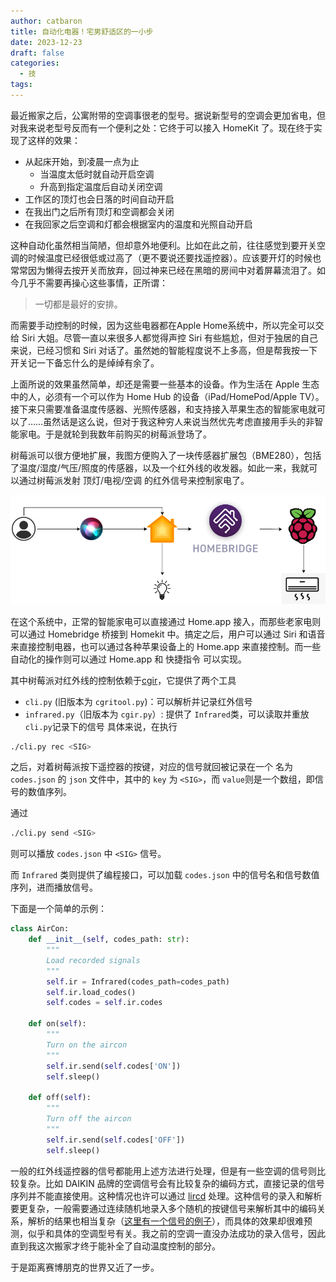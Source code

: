 ```yaml
---
author: catbaron
title: 自动化电器！宅男舒适区的一小步
date: 2023-12-23
draft: false
categories:
  - 技
tags:
---
```

最近搬家之后，公寓附带的空调事很老的型号。据说新型号的空调会更加省电，但对我来说老型号反而有一个便利之处：它终于可以接入 HomeKit 了。现在终于实现了这样的效果：
- 从起床开始，到凌晨一点为止
	- 当温度太低时就自动开启空调
	- 升高到指定温度后自动关闭空调
- 工作区的顶灯也会日落的时间自动开启
- 在我出门之后所有顶灯和空调都会关闭
- 在我回家之后空调和灯都会根据室内的温度和光照自动开启

这种自动化虽然相当简陋，但却意外地便利。比如在此之前，往往感觉到要开关空调的时候温度已经很低或过高了（更不要说还要找遥控器）。应该要开灯的时候也常常因为懒得去按开关而放弃，回过神来已经在黑暗的房间中对着屏幕流泪了。如今几乎不需要再操心这些事情，正所谓：
> 一切都是最好的安排。

而需要手动控制的时候，因为这些电器都在Apple Home系统中，所以完全可以交给 Siri 大姐。尽管一直以来很多人都觉得声控 Siri 有些尴尬，但对于独居的自己来说，已经习惯和 Siri 对话了。虽然她的智能程度说不上多高，但是帮我按一下开关记一下备忘什么的是绰绰有余了。

上面所说的效果虽然简单，却还是需要一些基本的设备。作为生活在 Apple 生态中的人，必须有一个可以作为 Home Hub 的设备（iPad/HomePod/Apple TV）。接下来只需要准备温度传感器、光照传感器，和支持接入苹果生态的智能家电就可以了……虽然话是这么说，但对于我这种穷人来说当然优先考虑直接用手头的非智能家电。于是就轮到我数年前购买的树莓派登场了。

树莓派可以很方便地扩展，我图方便购入了一块传感器扩展包（BME280），包括了温度/湿度/气压/照度的传感器，以及一个红外线的收发器。如此一来，我就可以通过树莓派发射 顶灯/电视/空调 的红外信号来控制家电了。

![](https://raw.githubusercontent.com/catbaron0/pic/main/images/20231230022601.png)

在这个系统中，正常的智能家电可以直接通过 Home.app 接入，而那些老家电则可以通过 Homebridge 桥接到 Homekit 中。搞定之后，用户可以通过 Siri 和语音来直接控制电器，也可以通过各种苹果设备上的 Home.app 来直接控制。而一些自动化的操作则可以通过 Home.app 和 快捷指令 可以实现。

其中树莓派对红外线的控制依赖于[cgir](https://github.com/IndoorCorgi/cgir)，它提供了两个工具
-  `cli.py` (旧版本为 `cgritool.py`)：可以解析并记录红外信号
- `infrared.py`（旧版本为 `cgir.py`）: 提供了 `Infrared`类，可以读取并重放 `cli.py`记录下的信号
具体来说，在执行
```bash
./cli.py rec <SIG>
```
之后，对着树莓派按下遥控器的按键，对应的信号就回被记录在一个 名为`codes.json` 的 `json` 文件中，其中的 `key` 为 `<SIG>`，而 `value`则是一个数组，即信号的数值序列。

通过
```bash
./cli.py send <SIG>
```
则可以播放 `codes.json` 中 `<SIG>` 信号。

而 `Infrared` 类则提供了编程接口，可以加载 `codes.json` 中的信号名和信号数值序列，进而播放信号。

下面是一个简单的示例：

```python
class AirCon:
    def __init__(self, codes_path: str):
		"""
		Load recorded signals
		"""
        self.ir = Infrared(codes_path=codes_path)
        self.ir.load_codes()
        self.codes = self.ir.codes

    def on(self):
		"""
		Turn on the aircon
		"""
        self.ir.send(self.codes['ON'])
        self.sleep()

    def off(self):
		"""
		Turn off the aircon
		"""
        self.ir.send(self.codes['OFF'])
        self.sleep()
```

一般的红外线遥控器的信号都能用上述方法进行处理，但是有一些空调的信号则比较复杂。比如 DAIKIN 品牌的空调信号会有比较复杂的编码方式，直接记录的信号序列并不能直接使用。这种情况也许可以通过 [lircd](https://gist.github.com/johndryan/37fd9d8b4f0fd30c945d4b474de9537e) 处理。这种信号的录入和解析要更复杂，一般需要通过连续随机地录入多个随机的按键信号来解析其中的编码关系，解析的结果也相当复杂（[这里有一个信号的例子](https://gist.github.com/leon-anavi/6b7d6c2daaefef5b01054a8b8a0397ae)），而具体的效果却很难预测，似乎和具体的空调型号有关。我之前的空调一直没办法成功的录入信号，因此直到我这次搬家才终于能补全了自动温度控制的部分。

于是距离赛博朋克的世界又近了一步。